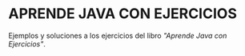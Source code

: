 # APRENDE JAVA CON EJERCICIOS

Ejemplos y soluciones a los ejercicios del libro *"Aprende Java con Ejercicios"*.
